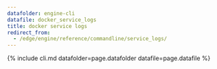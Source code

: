 ```yaml
---
datafolder: engine-cli
datafile: docker_service_logs
title: docker service logs
redirect_from:
  - /edge/engine/reference/commandline/service_logs/
---
```

<!--
This page is automatically generated from Docker's source code. If you want to
suggest a change to the text that appears here, open a ticket or pull request
in the source repository on GitHub:

https://github.com/docker/cli
-->

{% include cli.md datafolder=page.datafolder datafile=page.datafile %}

